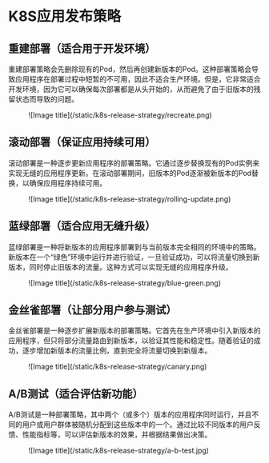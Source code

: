 # K8S应用发布策略

## 重建部署（适合用于开发环境）

重建部署策略会先删除现有的Pod，然后再创建新版本的Pod。这种部署策略会导致应用程序在部署过程中短暂的不可用，因此不适合生产环境。但是，它非常适合开发环境，因为它可以确保每次部署都是从头开始的，从而避免了由于旧版本的残留状态而导致的问题。

<figure markdown>
![Image title](/static/k8s-release-strategy/recreate.png)
</figure>

## 滚动部署（保证应用持续可用）

滚动部署是一种逐步更新应用程序的部署策略。它通过逐步替换现有的Pod实例来实现无缝的应用程序更新。在滚动部署期间，旧版本的Pod逐渐被新版本的Pod替换，以确保应用程序持续可用。

<figure markdown>
![Image title](/static/k8s-release-strategy/rolling-update.png)
</figure>


## 蓝绿部署（适合应用无缝升级）

蓝绿部署是一种将新版本的应用程序部署到与当前版本完全相同的环境中的策略。新版本在一个“绿色”环境中运行并进行验证，一旦验证成功，可以将流量切换到新版本，同时停止旧版本的流量。这种方式可以实现无缝的应用程序升级。

<figure markdown>
![Image title](/static/k8s-release-strategy/blue-green.png)
</figure>


## 金丝雀部署（让部分用户参与测试）

金丝雀部署是一种逐步扩展新版本的部署策略。它首先在生产环境中引入新版本的应用程序，但只将部分流量路由到新版本，以验证其性能和稳定性。随着验证的成功，逐步增加新版本的流量比例，直到完全将流量切换到新版本。

<figure markdown>
![Image title](/static/k8s-release-strategy/canary.png)
</figure>

## A/B测试（适合评估新功能）

A/B测试是一种部署策略，其中两个（或多个）版本的应用程序同时运行，并且不同的用户或用户群体被随机分配到这些版本中的一个。通过比较不同版本的用户反馈、性能指标等，可以评估新版本的效果，并根据结果做出决策。

<figure markdown>
![Image title](/static/k8s-release-strategy/a-b-test.jpg)
</figure>

